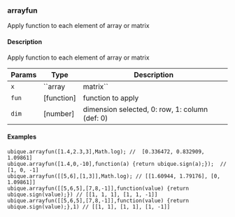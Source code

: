 ### arrayfun
Apply function to each element of array or matrix


#### Description

Apply function to each element of array or matrix


|Params|Type|Description
|---------|----|-----------
`x` | ``array|matrix`` |  array elements
`fun` | [function] | function to apply
`dim` | [number] | dimension selected, 0: row, 1: column (def: 0)


#### Examples

```js@example
ubique.arrayfun([1.4,2.3,3],Math.log); //  [0.336472, 0.832909, 1.09861]
ubique.arrayfun([1.4,0,-10],function(a) {return ubique.sign(a);});  // [1, 0, -1]
ubique.arrayfun([[5,6],[1,3]],Math.log); // [[1.60944, 1.79176], [0, 1.09861]]
ubique.arrayfun([[5,6,5],[7,8,-1]],function(value) {return ubique.sign(value);}) // [[1, 1, 1], [1, 1, -1]]
ubique.arrayfun([[5,6,5],[7,8,-1]],function(value) {return ubique.sign(value);},1) // [[1, 1], [1, 1], [1, -1]]
```

